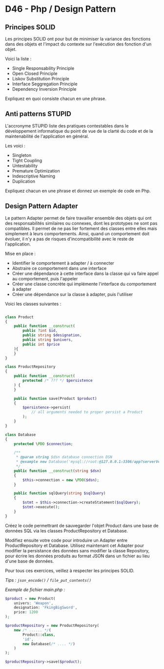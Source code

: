 # D46 - Php / Design Pattern

## Principes SOLID

Les principes SOLID ont pour but de minimiser la variance des fonctions dans des objets et l'impact du contexte sur l'exécution des fonction d'un objet.

Voici la liste :
 - Single Responsability Principle
 - Open Closed Principle
 - Liskov Substitution Principle
 - Interface Seggregation Principle
 - Dependency Inversion Principle

Expliquez en quoi consiste chacun en une phrase.

## Anti patterns STUPID

L'accronyme STUPID liste des pratiques contestables dans le développement informatique du point de vue de la clarté du code et de la maintenabilité de l'application en général.

Les voici :
 - Singleton
 - Tight Coupling
 - Untestability
 - Premature Optimization
 - Indescriptive Naming
 - Duplication

Expliquez chacun en une phrase et donnez un exemple de code en Php.

## Design Pattern Adapter

Le pattern Adapter permet de faire travailler ensemble des objets qui ont des responsabilités similaires ou connexes, dont les prototypes ne sont pas compatibles.
Il permet de ne pas lier fortement des classes entre elles mais simplement à leurs comportements. Ainsi, quand un comportement doit évoluer, il n'y a pas de risques d'incompatibilité avec le reste de l'application.

Mise en place :
  - Identifier le comportement à adapter / à connecter
  - Abstraire ce comportement dans une interface
  - Créer une dépendance à cette interface dans la classe qui va faire appel au comportement, puis l'appeler
  - Créer une classe concrète qui implémente l'interface du comportement à adapter
  - Créer une dépendance sur la classe à adapter, puis l'utiliser

Voici les classes suivantes :
```php

class Product
{
    public function __construct(
        public ?int $id,
        public string $designation,
        public string $univers,
        public int $price
    ){
    }
}

class ProductRepository
{
    public function __construct(
        protected /* ??? */ $persistence
    ) {
    }

    public function save(Product $product)
    {
        $persistence->persist(
            // all arguments needed to proper persist a Product
        );
    }
}

class Database
{
    protected \PDO $connection;

    /**
     * @param string $dsn database connection DSN
     * @example new Database('mysql://root:@127.0.0.1:3306/app?serverVersion=10.11.2-MariaDB&charset=utf8mb4')
     */
    public function __construct(string $dsn)
    {
        $this->connection = new \PDO($dsn);
    }

    public function sqlQuery(string $sqlQuery)
    {
        $stmt = $this->connection->createStatement($sqlQuery);
        $stmt->execute();
    }
}

```

Créez le code permettrant de sauvegarder l'objet Product dans une base de données SQL via les classes ProductRepository et Database.

Modifiez ensuite votre code pour introduire un Adapter entre ProductRepository et Database.
Utilisez maintenant cet Adapter pour modifier la persistance des données sans modifier la classe Repository, pour écrire les données produits au format JSON dans un fichier au lieu d'une base de données.

Pour tous ces exercices, veillez à respecter les principes SOLID.

_Tips : ```json_encode()``` / ```file_put_contents()```_

_Exemple de fichier main.php :_
```php
$product = new Product(
    univers: 'Weapon',
    designation: 'FkingBigSword',
    price: 1200
);

$productRepository = new ProductRepository(
    new /* ...... */(
        Product::class,
        'id',
        new Database(/* .... */)
    )
);

$productRepository->save($product);
```
